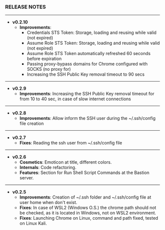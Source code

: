 ### RELEASE NOTES
---

- **v0.2.10**
  - **Improvements**: 
    - Credentials STS Token: Storage, loading and reusing while valid (not expired)
    - Assume Role STS Token: Storage, loading and reusing while valid (not expired)
    - Assume Role STS Token automatically refreshed 60 seconds before expiration
    - Passing proxy-bypass domains for Chrome configured with SOCKS (no proxy for)
    - Increasing the SSH Public Key removal timeout to 90 secs
---
- **v0.2.9**
  - **Improvements**: Increasing the SSH Public Key removal timeout for from 10 to 40 sec, in case of slow internet connections
---
- **v0.2.8**
  - **Improvements**: Allow inform the SSH user during the ~/.ssh/config file creation
---
- **v0.2.7**
  - **Fixes**: Reading the ssh user from ~/.ssh/config file
---
- **v0.2.6**
  - **Cosmetics**: Emoticon at title, different colors.
  - **Internals**: Code refactoring.
  - **Features**: Section for Run Shell Script Commands at the Bastion server.
---
- **v0.2.5**
  - **Improvements**: Creation of ~/.ssh folder and ~/.ssh/config file at user home when don't exist.
  - **Fixes**: In case of WSL2 (Windows O.S.) the chrome path should not be checked, as it is located in Windows, not on WSL2 environment.
  - **Fixes**: Launching Chrome on Linux, command and path fixed, tested on Linux Kali.
